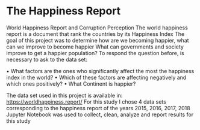 # The Happiness Report
World Happiness Report and Corruption Perception
The world happiness report is a document that rank the countries by its Happiness Index
The goal of this project was to determine how are we becoming happier, what can we improve to become happier
What can governments and society improve to get a happier population?
To respond the question before, is necessary to ask to the data set:

•	What factors are the ones who significantly affect the most the happiness index in the world?
•	Which of these factors are affecting negatively and which ones positively?
•	What Continent is happier?

The data set used in this project is available in: https://worldhappiness.report/
For this study I chose 4 data sets corresponding to the happiness report of the years 2015, 2016, 2017, 2018
Jupyter Notebook was used to collect, clean, analyze and report results for this study
